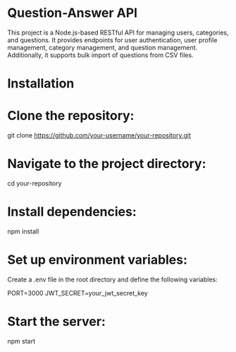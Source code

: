 # Question-Answer API
This project is a Node.js-based RESTful API for managing users, categories, and questions.
 It provides endpoints for user authentication, user profile management, category management, and question management.
  Additionally, it supports bulk import of questions from CSV files.

# Installation
 # Clone the repository:
git clone https://github.com/your-username/your-repository.git
# Navigate to the project directory:

cd your-repository
# Install dependencies:
npm install
# Set up environment variables:
Create a .env file in the root directory and define the following variables:

PORT=3000
JWT_SECRET=your_jwt_secret_key

# Start the server:
npm start
